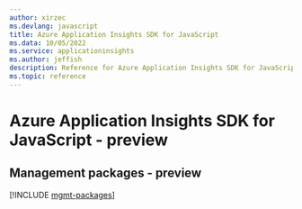 ```yaml
---
author: xirzec
ms.devlang: javascript
title: Azure Application Insights SDK for JavaScript
ms.data: 10/05/2022
ms.service: applicationinsights
ms.author: jeffish
description: Reference for Azure Application Insights SDK for JavaScript
ms.topic: reference
---
```

# Azure Application Insights SDK for JavaScript - preview

## Management packages - preview
[!INCLUDE [mgmt-packages](application-insights-mgmt-index.md)]